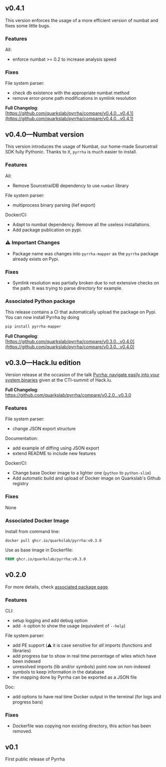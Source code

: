 ## v0.4.1
This version enforces the usage of a more efficient version of numbat and fixes some little bugs.

### Features
All:

- enforce numbat >= 0.2 to increase analysis speed

### Fixes
File system parser:

- check db existence with the appropriate numbat method
- remove error-prone path modifications in symlink resolution

**Full Changelog**: [https://github.com/quarkslab/pyrrha/compare/v0.4.0...v0.4.1](https://github.com/quarkslab/pyrrha/compare/v0.4.0...v0.4.1)

## v0.4.0—Numbat version
This version introduces the usage of Numbat, our home-made Sourcetrail SDK fully Pythonic. Thanks to it, `pyrrha` is much easier to install.

### Features
All:

* Remove SourcetrailDB dependency to use `numbat` library

File system parser:

* multiprocess binary parsing (lief export)

Docker/CI:

* Adapt to numbat dependency. Remove all the useless installations.
* Add package publication on pypi.

### :warning: Important Changes
- Package name was changes into `pyrrha-mapper` as the `pyrrha` package already exists on Pypi.

### Fixes
- Symlink resolution was partially broken due to not extensive checks on the path. It was trying to parse directory for example.

### Associated Python package
This release contains a CI that automatically upload the package on Pypi. You can now install Pyrrha by doing 
```python
pip install pyrrha-mapper
```

**Full Changelog**: [https://github.com/quarkslab/pyrrha/compare/v0.3.0...v0.4.0](https://github.com/quarkslab/pyrrha/compare/v0.3.0...v0.4.0)

## v0.3.0—Hack.lu edition
Version release at the occasion of the talk [Pyrrha: navigate easily into your system binaries](https://pretalx.com/hack-lu-2023/talk/WVFPNK/) given at the CTI-summit of Hack.lu.

**Full Changelog**: https://github.com/quarkslab/pyrrha/compare/v0.2.0...v0.3.0

### Features

File system parser:

* change JSON export structure

Documentation:

* add example of diffing using JSON export
* extend README to include new features

Docker/CI:

* Change base Docker image to a lighter one (`python` to `python-slim`)
* Add automatic build and upload of Docker image on Quarkslab's Github registry

### Fixes
None

### Associated Docker Image
Install from command line:
``` commandline
docker pull ghcr.io/quarkslab/pyrrha:v0.3.0
```
Use as base image in Dockerfile:
```dockerfile
FROM ghcr.io/quarkslab/pyrrha:v0.3.0
```

## v0.2.0

For more details, check [associated package page](https://github.com/quarkslab/pyrrha/pkgs/container/pyrrha/138112209?tag=v0.3.0).

### Features
CLI:

* setup logging and add debug option
* add `-h` option to show the usage (equivalent of `--help`)

File system parser:

* add PE support (:warning: it is case sensitive for *all* imports (functions and libraries)
* add progress bar to show in real time percentage of wiles which have been indexed
* unresolved imports (lib and/or symbols) point now on non-indexed symbols to keep information in the database
* the mapping done by Pyrrha can be exported as a JSON file

Doc:

* add options to have real time Docker output in the terminal (for logs and progress bars)

### Fixes
* Dockerfile was copying non existing directory, this action has been removed.

## v0.1
First public release of Pyrrha